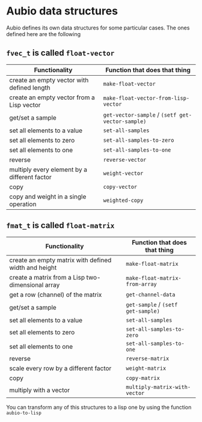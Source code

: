 # Aubio data structures
Aubio defines its own data structures for some particular cases. The ones defined here are the following

## `fvec_t` is called `float-vector`

| Functionality                                | Function that does that thing                    |
|----------------------------------------------|--------------------------------------------------|
| create an empty vector with defined length   | `make-float-vector`                              |
| create an empty vector from a Lisp vector    | `make-float-vector-from-lisp-vector`             |
| get/set a sample                             | `get-vector-sample` / `(setf get-vector-sample)` |
| set all elements to a value                  | `set-all-samples`                                |
| set all elements to zero                     | `set-all-samples-to-zero`                        |
| set all elements to one                      | `set-all-samples-to-one`                         |
| reverse                                      | `reverse-vector`                                 |
| multiply every element by a different factor | `weight-vector`                                  |
| copy                                         | `copy-vector`                                    |
| copy and weight in a single operation        | `weighted-copy`                                  |


## `fmat_t` is called `float-matrix`

| Functionality                                        | Function that does that thing      |
|------------------------------------------------------|------------------------------------|
| create an empty matrix with defined width and height | `make-float-matrix`                |
| create a matrix from a Lisp two-dimensional array    | `make-float-matrix-from-array`     |
| get a row (channel) of the matrix                    | `get-channel-data`                 |
| get/set a sample                                     | `get-sample` / `(setf get-sample)` |
| set all elements to a value                          | `set-all-samples`                  |
| set all elements to zero                             | `set-all-samples-to-zero`          |
| set all elements to one                              | `set-all-samples-to-one`           |
| reverse                                              | `reverse-matrix`                   |
| scale every row by a different factor                | `weight-matrix`                    |
| copy                                                 | `copy-matrix`                      |
| multiply with a vector                               | `multiply-matrix-with-vector`      |


You can transform any of this structures to a lisp one by using the function `aubio-to-lisp`
